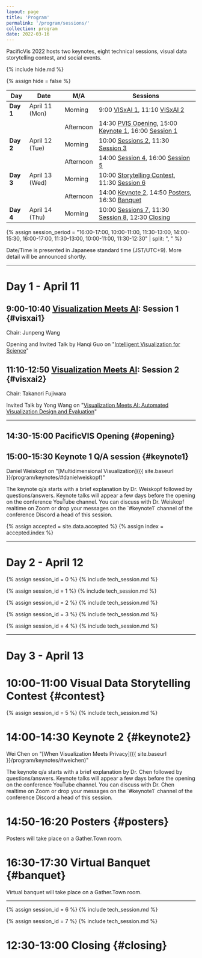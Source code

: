 ```yaml
---
layout: page
title: 'Program'
permalink: '/program/sessions/'
collection: program
date: 2022-03-16
---
```


PacificVis 2022 hosts two keynotes, eight technical sessions, visual data storytelling contest, and social events.

{% include hide.md %}

{% assign hide = false %}

| Day | Date | M/A | Sessions |
| ----- | -------------- | --------- | -------------------- |
| **Day 1** | April 11 (Mon) | Morning   | 9:00 [VISxAI 1](#visxai1), 11:10 [VISxAI 2](#visxai2)
|       |                | Afternoon | 14:30 [PVIS Opening](#opening), 15:00 [Keynote 1](#keynote1), 16:00 [Session 1](#session1)
| **Day 2** | April 12 (Tue) | Morning | 10:00 [Sessions 2](#session2), 11:30 [Session 3](#session3)
|       |                | Afternoon |  14:00 [Session 4](#session4), 16:00 [Session 5](#session5)
| **Day 3** | April 13 (Wed) | Morning   | 10:00 [Storytelling Contest](#contest), 11:30 [Session 6](#session6)
|       |                | Afternoon | 14:00 [Keynote 2](#keynote2), 14:50 [Posters](#posters), 16:30 [Banquet](#banquet)
| **Day 4** | April 14 (Thu) | Morning   | 10:00 [Sessions 7](#session7), 11:30 [Session 8](#session8), 12:30 [Closing](#closing)

{% assign session_period = "16:00-17:00, 10:00-11:00, 11:30-13:00, 14:00-15:30, 16:00-17:00, 11:30-13:00, 10:00-11:00, 11:30-12:30" | split: ", " %}

<p class="notice">Date/Time is presented in Japanese standard time (JST/UTC+9). More detail will be announced shortly.</p>

---

# Day 1 - April 11

## 9:00-10:40 [Visualization Meets AI]({{site.baseurl}}/program/visxai/): Session 1 {#visxai1}

Chair: Junpeng Wang

Opening and Invited Talk by Hanqi Guo on "[Intelligent Visualization for Science]({{site.baseurl}}/program/visxai/#hanqi_guo)"

<paper data-paper_id="4033"></paper>

<paper data-paper_id="6403"></paper>

## 11:10-12:50 [Visualization Meets AI]({{site.baseurl}}/program/visxai/): Session 2 {#visxai2}

Chair: Takanori Fujiwara

Invited Talk by Yong Wang on "[Visualization Meets AI: Automated Visualization Design and Evaluation]({{site.baseurl}}/program/visxai/#yong_wang)"

<paper data-paper_id="9591"></paper>

<paper data-paper_id="5160"></paper>

---
## 14:30-15:00 PacificVIS Opening {#opening}

## 15:00-15:30 Keynote 1 Q/A session {#keynote1}

Daniel Weiskopf on "[Multidimensional Visualization]({{ site.baseurl }}/program/keynotes/#danielweiskopf)"

<p class="notice">The keynote q/a starts with a brief explanation by Dr. Weiskopf followed by questions/answers.   Keynote talks will appear a few days before the opening on the conference YouTube channel.  You can discuss with Dr. Weiskopf realtime on Zoom or drop your messages on the `#keynote1` channel of the conference Discord a head of this session.</p>

{% assign accepted = site.data.accepted %}
{% assign index = accepted.index %}

---
# Day 2 - April 12

{% assign session_id = 0 %}
{% include tech_session.md %}

{% assign session_id = 1 %}
{% include tech_session.md %}

{% assign session_id = 2 %}
{% include tech_session.md %}

{% assign session_id = 3 %}
{% include tech_session.md %}

{% assign session_id = 4 %}
{% include tech_session.md %}

---
# Day 3 - April 13

# 10:00-11:00 Visual Data Storytelling Contest {#contest}

{% assign session_id = 5 %}
{% include tech_session.md %}

# 14:00-14:30 Keynote 2 {#keynote2}

Wei Chen on "[When Visualization Meets Privacy]({{ site.baseurl }}/program/keynotes/#weichen)"

<p class="notice">The keynote q/a starts with a brief explanation by Dr. Chen followed by questions/answers.  Keynote talks will appear a few days before the opening on the conference YouTube channel.  You can discuss with Dr. Chen realtime on Zoom or drop your messages on the `#keynote1` channel of the conference Discord a head of this session.</p>

# 14:50-16:20 Posters {#posters}

Posters will take place on a Gather.Town room.

# 16:30-17:30 Virtual Banquet {#banquet}

Virtual banquet will take place on a Gather.Town room.

---
{% assign session_id = 6 %}
{% include tech_session.md %}

{% assign session_id = 7 %}
{% include tech_session.md %}

# 12:30-13:00 Closing {#closing}

<script src="https://unpkg.com/vue@3"></script>
<script type="text/javascript" src="/pvis2022/assets/javascripts/accepted.json.js"></script>
<script type="text/javascript" src="/pvis2022/assets/javascripts/preview.json.js"></script>
<script type="text/javascript" src="/pvis2022/assets/javascripts/accepted.js"></script>

